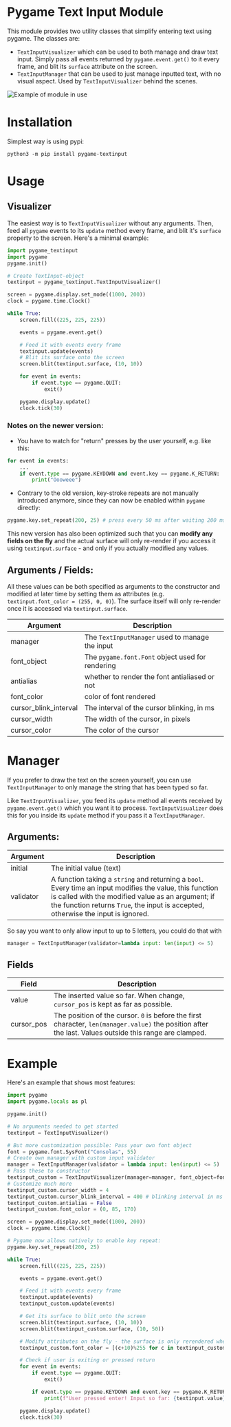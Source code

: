 # Pygame Text Input Module

This module provides two utility classes that simplify entering text using pygame. The classes are:
* `TextInputVisualizer` which can be used to both manage and draw text input. Simply pass all events returned by `pygame.event.get()` to it every frame, and blit its `surface` attribute on the screen.
*  `TextInputManager` that can be used to just manage inputted text, with no visual aspect. Used by `TextInputVisualizer` behind the scenes.



![Example of module in use](https://i.imgur.com/h7a64Y2.gif)

# Installation

Simplest way is using pypi:

```
python3 -m pip install pygame-textinput
```

# Usage

## Visualizer

The easiest way is to `TextInputVisualizer` without any arguments. Then, feed all `pygame` events to its `update` method every frame, and blit it's `surface` property to the screen. Here's a minimal example:



```python
import pygame_textinput
import pygame
pygame.init()

# Create TextInput-object
textinput = pygame_textinput.TextInputVisualizer()

screen = pygame.display.set_mode((1000, 200))
clock = pygame.time.Clock()

while True:
    screen.fill((225, 225, 225))

    events = pygame.event.get()

    # Feed it with events every frame
    textinput.update(events)
    # Blit its surface onto the screen
    screen.blit(textinput.surface, (10, 10))

    for event in events:
        if event.type == pygame.QUIT:
            exit()

    pygame.display.update()
    clock.tick(30)
```
### Notes on the newer version:
* You have to watch for "return" presses by the user yourself, e.g. like this:

```python
for event in events:
    ...
    if event.type == pygame.KEYDOWN and event.key == pygame.K_RETURN:
        print("Oooweee")
```

* Contrary to the old version, key-stroke repeats are not manually introduced anymore, since they can now be enabled within `pygame` directly:

```python
pygame.key.set_repeat(200, 25) # press every 50 ms after waiting 200 ms
```


This new version has also been optimized such that you can **modify any fields on the fly** and the actual surface will only re-render if you access it using `textinput.surface` - and only if you actually modified any values.


## Arguments / Fields:
All these values can be both specified as arguments to the constructor and modified at later time by setting them as attributes (e.g. `textinput.font_color = (255, 0, 0)`). The surface itself will only re-render once it is accessed via `textinput.surface`. 

Argument | Description
---|---
manager | The `TextInputManager` used to manage the input
font_object | The `pygame.font.Font` object used for rendering
antialias |  whether to render the font antialiased or not
font_color | color of font rendered
cursor_blink_interval | The interval of the cursor blinking, in ms
cursor_width | The width of the cursor, in pixels
cursor_color | The color of the cursor

# Manager

If you prefer to draw the text on the screen yourself, you can use `TextInputManager` to only manage the string that has been typed so far.

Like `TextInputVisualizer`, you feed its `update` method all events received by `pygame.event.get()` which you want it to process. `TextInputVisualizer` does this for you inside its `update` method if you pass it a `TextInputManager`.

## Arguments:
Argument | Description
---|---
initial | The initial value (text)
validator | A function taking a `string` and returning a `bool`. Every time an input modifies the value, this function is called with the modified value as an argument; if the function returns `True`, the input is accepted, otherwise the input is ignored.

So say you want to only allow input to up to 5 letters, you could do that with

```python
manager = TextInputManager(validator=lambda input: len(input) <= 5)
```

## Fields
Field | Description
---|---
value | The inserted value so far. When change, `cursor_pos` is kept as far as possible.
cursor_pos | The position of the cursor. `0` is before the first character, `len(manager.value)` the position after the last. Values outside this range are clamped.


# Example

Here's an example that shows most features:

```python
import pygame
import pygame.locals as pl

pygame.init()

# No arguments needed to get started
textinput = TextInputVisualizer()

# But more customization possible: Pass your own font object
font = pygame.font.SysFont("Consolas", 55)
# Create own manager with custom input validator
manager = TextInputManager(validator = lambda input: len(input) <= 5)
# Pass these to constructor
textinput_custom = TextInputVisualizer(manager=manager, font_object=font)
# Customize much more
textinput_custom.cursor_width = 4
textinput_custom.cursor_blink_interval = 400 # blinking interval in ms
textinput_custom.antialias = False
textinput_custom.font_color = (0, 85, 170)

screen = pygame.display.set_mode((1000, 200))
clock = pygame.time.Clock()

# Pygame now allows natively to enable key repeat:
pygame.key.set_repeat(200, 25)

while True:
    screen.fill((225, 225, 225))

    events = pygame.event.get()

    # Feed it with events every frame
    textinput.update(events)
    textinput_custom.update(events)

    # Get its surface to blit onto the screen
    screen.blit(textinput.surface, (10, 10))
    screen.blit(textinput_custom.surface, (10, 50))

    # Modify attributes on the fly - the surface is only rerendered when .surface is accessed & if values changed
    textinput_custom.font_color = [(c+10)%255 for c in textinput_custom.font_color]

    # Check if user is exiting or pressed return
    for event in events:
        if event.type == pygame.QUIT:
            exit()

        if event.type == pygame.KEYDOWN and event.key == pygame.K_RETURN:
            print(f"User pressed enter! Input so far: {textinput.value}")

    pygame.display.update()
    clock.tick(30)
    
```

